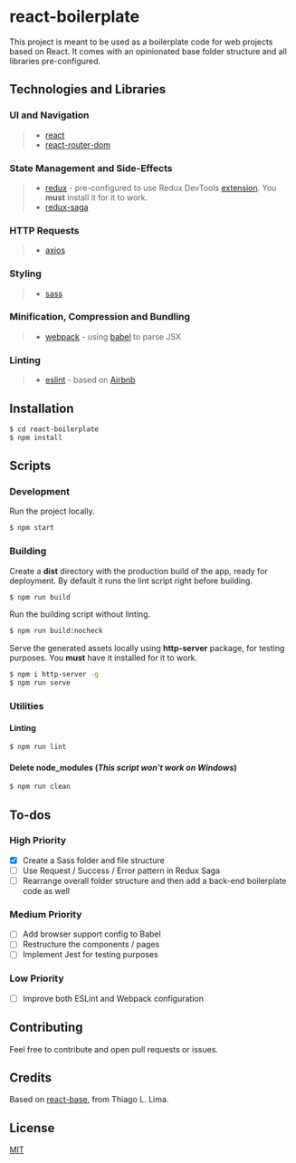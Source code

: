 # react-boilerplate

This project is meant to be used as a boilerplate code for web projects based on React. It comes with an opinionated base folder structure and all libraries pre-configured.

## Technologies and Libraries

### UI and Navigation
>- [react]
>- [react-router-dom]

### State Management and Side-Effects
>- [redux] - pre-configured to use Redux DevTools [extension]. You **must** install it for it to work.
>- [redux-saga]


### HTTP Requests
>- [axios]

### Styling
>- [sass]

### Minification, Compression and Bundling
>- [webpack] - using [babel] to parse JSX

### Linting
>- [eslint] - based on [Airbnb]

## Installation

```sh
$ cd react-boilerplate
$ npm install
```

## Scripts

### Development

Run the project locally.

```sh
$ npm start
```

### Building

Create a **dist** directory with the production build of the app, ready for deployment. By default it runs the lint script right before building.

```sh
$ npm run build
```

Run the building script without linting.

```sh
$ npm run build:nocheck
```

Serve the generated assets locally using **http-server** package, for testing purposes. You **must** have it installed for it to work.

```sh
$ npm i http-server -g
$ npm run serve
```

### Utilities

#### Linting

```sh
$ npm run lint
```

#### Delete node_modules (*This script won't work on Windows*)

```sh
$ npm run clean
```

## To-dos

### High Priority

- [x] Create a Sass folder and file structure
- [ ] Use Request / Success / Error pattern in Redux Saga
- [ ] Rearrange overall folder structure and then add a back-end boilerplate code as well

### Medium Priority

- [ ] Add browser support config to Babel
- [ ] Restructure the components / pages
- [ ] Implement Jest for testing purposes

### Low Priority

- [ ]  Improve both ESLint and Webpack configuration

## Contributing

Feel free to contribute and open pull requests or issues.

## Credits

Based on [react-base], from Thiago L. Lima.

## License

[MIT]


[//]: # (Reference Links)


[react]: <https://reactjs.org/>
[react-router-dom]: <https://reactrouter.com/web>
[redux]: <https://redux.js.org/>
[extension]: <https://github.com/zalmoxisus/redux-devtools-extension>
[redux-saga]: <https://redux-saga.js.org/>
[axios]: <https://github.com/axios/axios>
[sass]: <https://sass-lang.com/>
[webpack]: <https://webpack.js.org/>
[babel]: <https://babeljs.io/>
[eslint]: <https://eslint.org/>
[Airbnb]: <https://github.com/airbnb/javascript/tree/master/packages/eslint-config-airbnb>

[react-base]: <https://github.com/tlima/react-base>

[MIT]: <https://github.com/lucasfrsi/react-boilerplate/blob/master/LICENSE>
